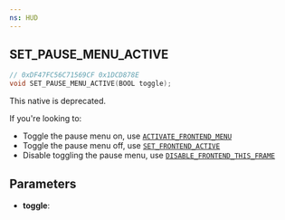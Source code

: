 ```yaml
---
ns: HUD
---
```

## SET_PAUSE_MENU_ACTIVE

```c
// 0xDF47FC56C71569CF 0x1DCD878E
void SET_PAUSE_MENU_ACTIVE(BOOL toggle);
```

This native is deprecated.

If you're looking to:
* Toggle the pause menu on, use [`ACTIVATE_FRONTEND_MENU`](#_0xEF01D36B9C9D0C7B)
* Toggle the pause menu off, use [`SET_FRONTEND_ACTIVE`](#_0x745711A75AB09277)
* Disable toggling the pause menu, use [`DISABLE_FRONTEND_THIS_FRAME`](#_0x6D3465A73092F0E6)

## Parameters
* **toggle**: 

